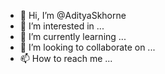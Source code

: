 - 👋 Hi, I’m @AdityaSkhorne
- 👀 I’m interested in ...
- 🌱 I’m currently learning ...
- 💞️ I’m looking to collaborate on ...
- 📫 How to reach me ...

<!---
AdityaSkhorne/AdityaSkhorne is a ✨ special ✨ repository because its `README.md` (this file) appears on your GitHub profile.
You can click the Preview link to take a look at your changes.
--->
